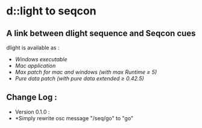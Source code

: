 # d::light to seqcon
## A link between dlight sequence and Seqcon cues

dlight is available as :     
*    *Windows executable*    
*    *Mac application*     
*    *Max patch for mac and windows (with max Runtime ≥ 5)*    
*    *Pure data patch (with pure data extended ≥ 0.42.5)*    

## Change Log : 

* Version 0.1.0 : 
* *Simply rewrite osc message "/seq/go" to "go"